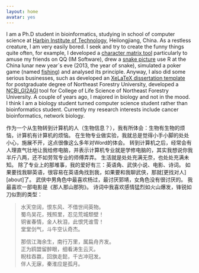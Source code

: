 ```yaml
---
layout: home
avatar: yes
---
```


I am a Ph.D student in bioinformatics, studying in school of computer science at [Harbin Institute of Technology][hit], Heilongjiang, China.
As a restless creature, I am very easily bored. 
I seek and try to create the funny things quite often, for example, I developed a [character matrix tool][zifuzi] particularly to amuse my friends on QQ (IM Software), drew a [snake picture][snake] use R at the China lunar new year`s eve (2013, the year of snake), simulated a poker game (named [fishing][fishing]) and analysed its principle.
Anyway, I also did some serious businesses, such as developed an [XeLaTeX dissertation template][template] for postgraduate degree of Northeast Forestry University, developed a [NCBI_GI2AGI][NCBI_GI2AGI] tool for College of Life Science of Northeast Forestry University. 
A couple of years ago, I majored in biology and not in the mood.
I think I am a biology student turned computer science student rather than bioinformatics student.
Currently my research interests include cancer bioinformatics, network biology. 

<span class="zh" >
作为一个从生物转到计算机的人（生物信息？），我有所体会：生物有生物的烦恼，计算机有计算机的烦恼。
在生物专业做实验，我就总是觉得小手小脚的处处小心，施展不开，这点很像这么多年对Word的体会。
转到计算机之后，经常会有人理直气壮地让我给修电脑，并表示计算机专业就是学修电脑的，其实我想说你我半斤八两，还不如劳驾专业的师傅弄弄。
生活就是处处充满无奈，也处处充满未知。
除了专业上的那堆事，我的爱好有三：英语角、武侠小说、电影、诗词。
如果要找我聊英语，很容易在英语角找到我，如果要和我聊武侠，那就[更找对人][about]了。
武侠中男角色中最喜欢杨过，最讨厌郭靖，女角色没有很讨厌的。
我最喜欢一部电影是《那人那山那狗》。
诗词中我喜欢感情猛烈如火山爆发，锋锐如刀似割的类型：

> 水天空阔，恨东风、不借世间英物。  
蜀鸟吴花，残照里，忍见荒城颓壁！  
铜雀春情，金人秋泪，此恨凭谁雪！  
堂堂剑气，斗牛空认奇杰。
> 
> 那信江海余生，南行万里，属扁舟齐发。  
正为鸥盟留醉眼，细看涛生云灭。  
睨柱吞嬴，回旗走懿，千古冲冠发。  
伴人无寐，秦淮应是孤月。

</span>


[about]: http://yanshuo.name/cn/about/






[hit]: http://en.hit.edu.cn/
[zifuzi]: http://yanshuo.name/cn/2011/02/zfz/
[template]: https://github.com/dustincys/NEFUXeLaTeX
[snake]:  http://yanshuo.name/cn/2013/02/snake/
[fishing]:  http://yanshuo.name/cn/2011/08/poker/
[NCBI_GI2AGI]:  http://yanshuo.name/cn/2011/12/NCBIGIAGI/

